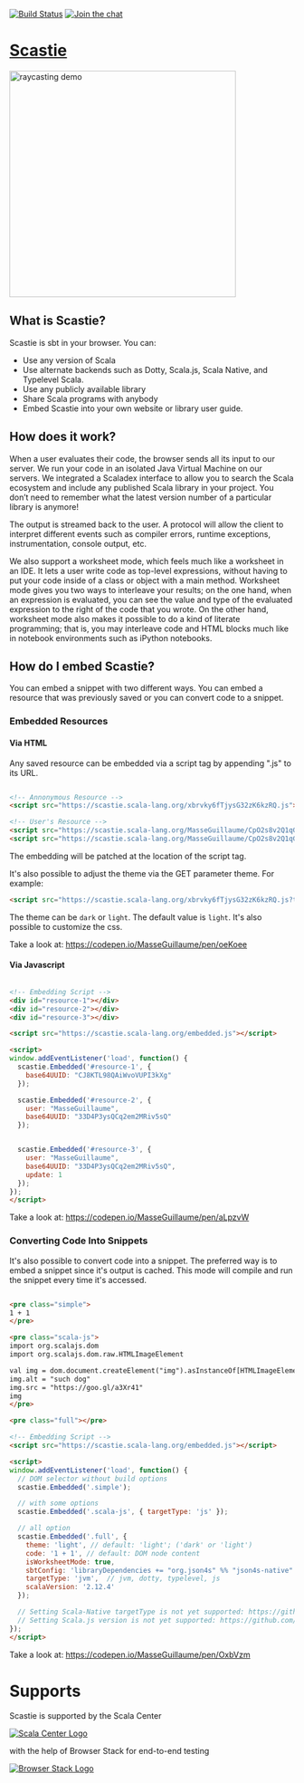 [![Build Status](https://travis-ci.org/scalacenter/scastie.svg?branch=master)](
  https://travis-ci.org/scalacenter/scastie
) [![Join the chat](https://badges.gitter.im/scalacenter/scastie.svg)](
  https://gitter.im/scalacenter/scastie
)

# [Scastie](https://scastie.scala-lang.org)

<a href="https://scastie.scala-lang.org/004L3z36R6e55O5BvBab7Q">
  <img alt="raycasting demo" src="http://scala-lang.org/resources/img/blog/scastie/scastie2.png" style="width: 400px;">
</a>

## What is Scastie?

Scastie is sbt in your browser. You can:

* Use any version of Scala
* Use alternate backends such as Dotty, Scala.js, Scala Native, and Typelevel Scala.
* Use any publicly available library
* Share Scala programs with anybody
* Embed Scastie into your own website or library user guide.

## How does it work?

When a user evaluates their code, the browser sends all its input to our server.
We run your code in an isolated Java Virtual Machine on our servers.
We integrated a Scaladex interface to allow you to search the Scala ecosystem
and include any published Scala library in your project. You don’t need to
remember what the latest version number of a particular library is anymore!

The output is streamed back to the user. A protocol will allow
the client to interpret different events such as compiler errors,
runtime exceptions, instrumentation, console output, etc.

We also support a worksheet mode, which feels much like a worksheet in an IDE.
It lets a user write code as top-level expressions, without having to put
your code inside of a class or object with a main method. Worksheet mode gives you two ways to interleave your results; on the one hand, when an expression
is evaluated, you can see the value and type of the evaluated expression
to the right of the code that you wrote. On the other hand, worksheet mode
also makes it possible to do a kind of literate programming; that is, you
may interleave code and HTML blocks much like in notebook environments
such as iPython notebooks.

## How do I embed Scastie?

You can embed a snippet with two different ways. You can embed a resource that
was previously saved or you can convert code to a snippet.

### Embedded Resources

#### Via HTML

Any saved resource can be embedded via a script tag by appending ".js" to its URL.

```html

<!-- Annonymous Resource -->
<script src="https://scastie.scala-lang.org/xbrvky6fTjysG32zK6kzRQ.js"></script>

<!-- User's Resource -->
<script src="https://scastie.scala-lang.org/MasseGuillaume/CpO2s8v2Q1qGdO3vROYjfg.js"></script>
<script src="https://scastie.scala-lang.org/MasseGuillaume/CpO2s8v2Q1qGdO3vROYjfg/1.js"></script>
```

The embedding will be patched at the location of the script tag.

It's also possible to adjust the theme via the GET parameter theme. For example:

```html
<script src="https://scastie.scala-lang.org/xbrvky6fTjysG32zK6kzRQ.js?theme=dark"></script>
```

The theme can be `dark` or `light`. The default value is `light`. It's also possible to customize the css.

Take a look at: https://codepen.io/MasseGuillaume/pen/oeKoee

#### Via Javascript

```html

<!-- Embedding Script -->
<div id="resource-1"></div>
<div id="resource-2"></div>
<div id="resource-3"></div>

<script src="https://scastie.scala-lang.org/embedded.js"></script>

<script>
window.addEventListener('load', function() {
  scastie.Embedded('#resource-1', { 
    base64UUID: "CJ8KTL98QAiWvoVUPI3kXg"
  });

  scastie.Embedded('#resource-2', {
    user: "MasseGuillaume",
    base64UUID: "33D4P3ysQCq2em2MRiv5sQ"
  });


  scastie.Embedded('#resource-3', {
    user: "MasseGuillaume",
    base64UUID: "33D4P3ysQCq2em2MRiv5sQ",
    update: 1
  });
});
</script>
```

Take a look at: https://codepen.io/MasseGuillaume/pen/aLpzvW

### Converting Code Into Snippets

It's also possible to convert code into a snippet. The preferred way is to embed
a snippet since it's output is cached. This mode will compile and run the snippet
every time it's accessed.

```html

<pre class="simple">
1 + 1
</pre>

<pre class="scala-js">
import org.scalajs.dom
import org.scalajs.dom.raw.HTMLImageElement

val img = dom.document.createElement("img").asInstanceOf[HTMLImageElement]
img.alt = "such dog" 
img.src = "https://goo.gl/a3Xr41"
img
</pre>

<pre class="full"></pre>

<!-- Embedding Script -->
<script src="https://scastie.scala-lang.org/embedded.js"></script>

<script>
window.addEventListener('load', function() {
  // DOM selector without build options
  scastie.Embedded('.simple');

  // with some options
  scastie.Embedded('.scala-js', { targetType: 'js' });

  // all option
  scastie.Embedded('.full', {
    theme: 'light', // default: 'light'; ('dark' or 'light')
    code: '1 + 1', // default: DOM node content
    isWorksheetMode: true,
    sbtConfig: 'libraryDependencies += "org.json4s" %% "json4s-native" % "3.5.2"',
    targetType: 'jvm',  // jvm, dotty, typelevel, js
    scalaVersion: '2.12.4'
  });

  // Setting Scala-Native targetType is not yet supported: https://github.com/scalacenter/scastie/issues/50
  // Setting Scala.js version is not yet supported: https://github.com/scalacenter/scastie/issues/228
});
</script>
```

Take a look at: https://codepen.io/MasseGuillaume/pen/OxbVzm

# Supports

Scastie is supported by the Scala Center

[![Scala Center Logo](https://i.imgur.com/kvoAElp.jpg)](https://scala.epfl.ch/)

with the help of Browser Stack for end-to-end testing

[![Browser Stack Logo](http://www.diogonunes.com/blog/wp-content/uploads/2016/07/browserstack-logo.png)](https://browserstack.com)